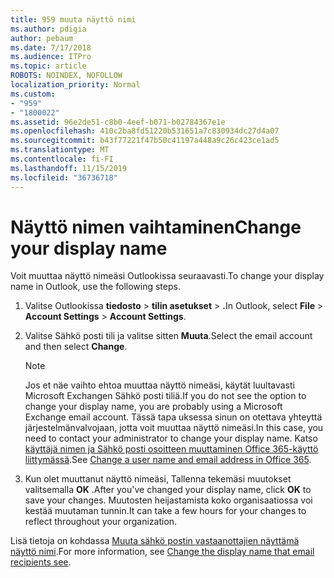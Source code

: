 ```yaml
---
title: 959 muuta näyttö nimi
ms.author: pdigia
author: pebaum
ms.date: 7/17/2018
ms.audience: ITPro
ms.topic: article
ROBOTS: NOINDEX, NOFOLLOW
localization_priority: Normal
ms.custom:
- "959"
- "1800022"
ms.assetid: 96e2de51-c8b0-4eef-b071-b02784367e1e
ms.openlocfilehash: 410c2ba8fd51220b531651a7c830934dc27d4a07
ms.sourcegitcommit: b43f77221f47b50c41197a448a9c26c423ce1ad5
ms.translationtype: MT
ms.contentlocale: fi-FI
ms.lasthandoff: 11/15/2019
ms.locfileid: "36736718"
---
```

# <a name="change-your-display-name"></a><span data-ttu-id="5e825-102">Näyttö nimen vaihtaminen</span><span class="sxs-lookup"><span data-stu-id="5e825-102">Change your display name</span></span>
  
<span data-ttu-id="5e825-103">Voit muuttaa näyttö nimeäsi Outlookissa seuraavasti.</span><span class="sxs-lookup"><span data-stu-id="5e825-103">To change your display name in Outlook, use the following steps.</span></span>
  
1. <span data-ttu-id="5e825-104">Valitse Outlookissa **tiedosto** \> **tilin asetukset** \> **.**</span><span class="sxs-lookup"><span data-stu-id="5e825-104">In Outlook, select **File** \> **Account Settings** \> **Account Settings**.</span></span>

2. <span data-ttu-id="5e825-105">Valitse Sähkö posti tili ja valitse sitten **Muuta**.</span><span class="sxs-lookup"><span data-stu-id="5e825-105">Select the email account and then select **Change**.</span></span>

    > [!NOTE]
    > <span data-ttu-id="5e825-106">Jos et näe vaihto ehtoa muuttaa näyttö nimeäsi, käytät luultavasti Microsoft Exchangen Sähkö posti tiliä.</span><span class="sxs-lookup"><span data-stu-id="5e825-106">If you do not see the option to change your display name, you are probably using a Microsoft Exchange email account.</span></span> <span data-ttu-id="5e825-107">Tässä tapa uksessa sinun on otettava yhteyttä järjestelmänvalvojaan, jotta voit muuttaa näyttö nimeäsi.</span><span class="sxs-lookup"><span data-stu-id="5e825-107">In this case, you need to contact your administrator to change your display name.</span></span> <span data-ttu-id="5e825-108">Katso [käyttäjä nimen ja Sähkö posti osoitteen muuttaminen Office 365-käyttö liittymässä](https://docs.microsoft.com/office365/admin/add-users/change-a-user-name-and-email-address).</span><span class="sxs-lookup"><span data-stu-id="5e825-108">See [Change a user name and email address in Office 365](https://docs.microsoft.com/office365/admin/add-users/change-a-user-name-and-email-address).</span></span>
  
3. <span data-ttu-id="5e825-109">Kun olet muuttanut näyttö nimeäsi, Tallenna tekemäsi muutokset valitsemalla **OK** .</span><span class="sxs-lookup"><span data-stu-id="5e825-109">After you've changed your display name, click **OK** to save your changes.</span></span> <span data-ttu-id="5e825-110">Muutosten heijastamista koko organisaatiossa voi kestää muutaman tunnin.</span><span class="sxs-lookup"><span data-stu-id="5e825-110">It can take a few hours for your changes to reflect throughout your organization.</span></span>

<span data-ttu-id="5e825-111">Lisä tietoja on kohdassa [Muuta sähkö postin vastaanottajien näyttämä näyttö nimi](https://support.office.com/article/2b53331a-ba2a-4803-88dc-ac9fe376c8a9.aspx).</span><span class="sxs-lookup"><span data-stu-id="5e825-111">For more information, see [Change the display name that email recipients see](https://support.office.com/article/2b53331a-ba2a-4803-88dc-ac9fe376c8a9.aspx).</span></span>
  